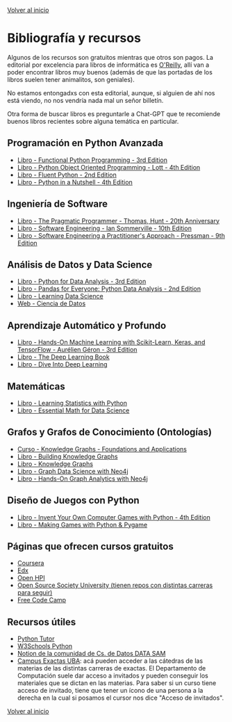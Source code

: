 [Volver al inicio](/README.md)

# Bibliografía y recursos

Algunos de los recursos son gratuitos mientras que otros son pagos. La editorial por excelencia para libros de informática es [O'Reilly](https://www.oreilly.com/), allí van a poder encontrar libros muy buenos (además de que las portadas de los libros suelen tener animalitos, son geniales).

No estamos entongadxs con esta editorial, aunque, si alguien de ahí nos está viendo, no nos vendría nada mal un señor billetín.

Otra forma de buscar libros es preguntarle a Chat-GPT que te recomiende buenos libros recientes sobre alguna temática en particular.


## Programación en Python Avanzada

* [Libro - Functional Python Programming - 3rd Edition](https://www.oreilly.com/library/view/functional-python-programming/9781803232577/)
* [Libro - Python Object Oriented Programming - Lott - 4th Edition](https://www.oreilly.com/library/view/python-object-oriented-programming/9781801077262/)
* [Libro - Fluent Python - 2nd Edition](https://www.oreilly.com/library/view/fluent-python-2nd/9781492056348/)
* [Libro - Python in a Nutshell - 4th Edition](https://www.oreilly.com/library/view/python-in-a/9781098113544/)


## Ingeniería de Software

* [Libro - The Pragmatic Programmer - Thomas, Hunt - 20th Anniversary](https://pragprog.com/titles/tpp20/the-pragmatic-programmer-20th-anniversary-edition/)
* [Libro - Software Engineering - Ian Sommerville - 10th Edition](https://www.pearson.com/en-us/subject-catalog/p/software-engineering/P200000003258?view=educator)
* [Libro - Software Engineering a Practitioner's Approach - Pressman - 9th Edition](https://www.mheducation.com/highered/product/software-engineering-practitioner-s-approach-pressman-maxim/M9781259872976.html)


## Análisis de Datos y Data Science

* [Libro - Python for Data Analysis - 3rd Edition](https://www.oreilly.com/library/view/python-for-data/9781098104023/)
* [Libro - Pandas for Everyone: Python Data Analysis - 2nd Edition](https://www.oreilly.com/library/view/pandas-for-everyone/9780137891146/)
* [Libro - Learning Data Science](https://www.oreilly.com/library/view/learning-data-science/9781098112998/)
* [Web - Ciencia de Datos](https://cienciadedatos.net/)


## Aprendizaje Automático y Profundo

* [Libro - Hands-On Machine Learning with Scikit-Learn, Keras, and TensorFlow - Aurélien Géron - 3rd Edition](https://www.oreilly.com/library/view/hands-on-machine-learning/9781098125967/)
* [Libro - The Deep Learning Book](https://www.deeplearningbook.org/)
* [Libro - Dive Into Deep Learning](https://d2l.ai/)


## Matemáticas

* [Libro - Learning Statistics with Python](https://ethanweed.github.io/pythonbook/landingpage.html)
* [Libro - Essential Math for Data Science](https://www.oreilly.com/library/view/essential-math-for/9781098102920/)


## Grafos y Grafos de Conocimiento (Ontologías)

* [Curso - Knowledge Graphs - Foundations and Applications](https://open.hpi.de/courses/knowledgegraphs2023)
* [Libro - Building Knowledge Graphs](https://www.oreilly.com/library/view/building-knowledge-graphs/9781098127091/)
* [Libro - Knowledge Graphs](https://www.oreilly.com/library/view/knowledge-graphs/9781098104863/)
* [Libro - Graph Data Science with Neo4j](https://learning.oreilly.com/library/view/-/9781804612743/)
* [Libro - Hands-On Graph Analytics with Neo4j](https://www.oreilly.com/library/view/hands-on-graph-analytics/9781839212611/)


## Diseño de Juegos con Python

* [Libro - Invent Your Own Computer Games with Python - 4th Edition](https://inventwithpython.com/invent4thed/)
* [Libro - Making Games with Python & Pygame](https://inventwithpython.com/pygame/index.html)


## Páginas que ofrecen cursos gratuitos

* [Coursera](https://www.coursera.org/)
* [Edx](https://www.edx.org/es)
* [Open HPI](https://open.hpi.de/)
* [Open Source Society University (tienen repos con distintas carreras para seguir)](https://github.com/ossu)
* [Free Code Camp](https://www.freecodecamp.org/)


## Recursos útiles

* [Python Tutor](https://pythontutor.com/python-compiler.html)
* [W3Schools Python](https://www.w3schools.com/python/)
* [Notion de la comunidad de Cs. de Datos DATA SAM](https://datasam.notion.site/datasam/1e9dc7b00cd6444897be928a234e2e32?v=42ef38f5d4094f16bc159d973c1499f8)
* [Campus Exactas UBA](https://campus.exactas.uba.ar/course/index.php): acá pueden acceder a las cátedras de las materias de las distintas carreras de exactas. El Departamento de Computación suele dar acceso a invitados y pueden conseguir los materiales que se dictan en las materias. Para saber si un curso tiene acceso de invitado, tiene que tener un ícono de una persona a la derecha en la cual si posamos el cursor nos dice "Acceso de invitados".

[Volver al inicio](/README.md)